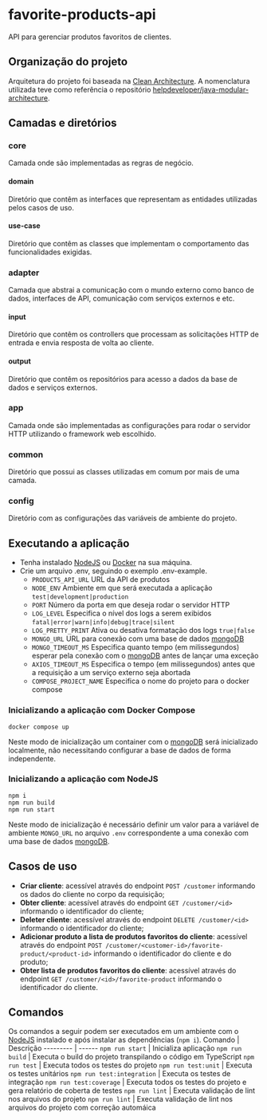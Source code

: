 # favorite-products-api
API para gerenciar produtos favoritos de clientes.

## Organização do projeto
Arquitetura do projeto foi baseada na [Clean Architecture](https://blog.cleancoder.com/uncle-bob/2012/08/13/the-clean-architecture.html). A nomenclatura utilizada teve como referência o repositório [helpdeveloper/java-modular-architecture](https://github.com/helpdeveloper/java-modular-architecture/tree/ede206d172eafa6c52b3d3a183b493aa173acfb4).

## Camadas e diretórios
### core
Camada onde são implementadas as regras de negócio.

#### domain
Diretório que contêm as interfaces que representam as entidades utilizadas pelos casos de uso.

#### use-case
Diretório que contêm as classes que implementam o comportamento das funcionalidades exigidas.

### adapter
Camada que abstrai a comunicação com o mundo externo como banco de dados, interfaces de API, comunicação com serviços externos e etc.

#### input
Diretório que contêm os controllers que processam as solicitações HTTP de entrada e envia resposta de volta ao cliente.

#### output
Diretório que contêm os repositórios para acesso a dados da base de dados e serviços externos.

### app
Camada onde são implementadas as configurações para rodar o servidor HTTP utilizando o framework web escolhido.

### common
Diretório que possui as classes utilizadas em comum por mais de uma camada.

### config
Diretório com as configurações das variáveis de ambiente do projeto.

## Executando a aplicação
* Tenha instalado [NodeJS](https://nodejs.org) ou [Docker](https://docs.docker.com) na sua máquina.
* Crie um arquivo .env, seguindo o exemplo .env-example.
    * `PRODUCTS_API_URL` URL da API de produtos
    * `NODE_ENV` Ambiente em que será executada a aplicação `test|development|production`
    * `PORT` Número da porta em que deseja rodar o servidor HTTP
    * `LOG_LEVEL` Especifica o nível dos logs a serem exibidos `fatal|error|warn|info|debug|trace|silent`
    * `LOG_PRETTY_PRINT` Ativa ou desativa formatação dos logs `true|false`
    * `MONGO_URL` URL para conexão com uma base de dados [mongoDB](https://www.mongodb.com)
    * `MONGO_TIMEOUT_MS` Especifica quanto tempo (em milissegundos) esperar pela conexão com o [mongoDB](https://www.mongodb.com) antes de lançar uma exceção
    * `AXIOS_TIMEOUT_MS` Especifica o tempo (em milissegundos) antes que a requisição a um serviço externo seja abortada
    * `COMPOSE_PROJECT_NAME` Especifica o nome do projeto para o docker compose

### Inicializando a aplicação com Docker Compose
~~~shell
docker compose up
~~~
Neste modo de inicialização um container com o [mongoDB](https://www.mongodb.com) será inicializado localmente, não necessitando configurar a base de dados de forma independente.

### Inicializando a aplicação com NodeJS
~~~shell
npm i
npm run build
npm run start
~~~
Neste modo de inicialização é necessário definir um valor para a variável de ambiente `MONGO_URL` no arquivo `.env` correspondente a uma conexão com uma base de dados [mongoDB](https://www.mongodb.com).

## Casos de uso
* **Criar cliente**: acessível através do endpoint `POST /customer` informando os dados do cliente no corpo da requisição;
* **Obter cliente**: acessível através do endpoint `GET /customer/<id>` informando o identificador do cliente;
* **Deleter cliente**: acessível através do endpoint `DELETE /customer/<id>` informando o identificador do cliente;
* **Adicionar produto a lista de produtos favoritos do cliente**: acessível através do endpoint `POST /customer/<customer-id>/favorite-product/<product-id>` informando o identificador do cliente e do produto;
* **Obter lista de produtos favoritos do cliente**: acessível através do endpoint `GET /customer/<id>/favorite-product` informando o identificador do cliente.

## Comandos
Os comandos a seguir podem ser executados em um ambiente com o [NodeJS](https://nodejs.org) instalado e após instalar as dependências (`npm i`).
Comando   | Descrição
--------- | ------
`npm run start` | Inicializa aplicação
`npm run build` | Executa o build do projeto transpilando o código em TypeScript
`npm run test` | Executa todos os testes do projeto
`npm run test:unit` | Executa os testes unitários
`npm run test:integration` | Executa os testes de integração
`npm run test:coverage` | Executa todos os testes do projeto e gera relatório de coberta de testes
`npm run lint` | Executa validação de lint nos arquivos do projeto
`npm run lint` | Executa validação de lint nos arquivos do projeto com correção automáica
